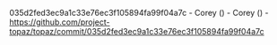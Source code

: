 035d2fed3ec9a1c33e76ec3f105894fa99f04a7c - Corey () - Corey () - https://github.com/project-topaz/topaz/commit/035d2fed3ec9a1c33e76ec3f105894fa99f04a7c
